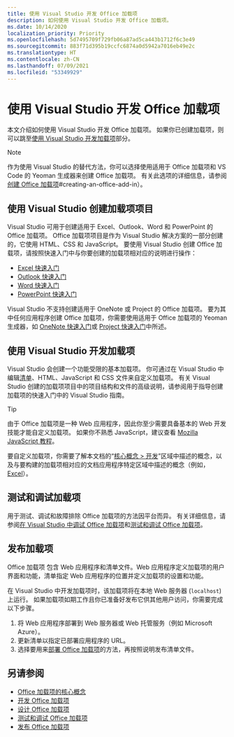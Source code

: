 ```yaml
---
title: 使用 Visual Studio 开发 Office 加载项
description: 如何使用 Visual Studio 开发 Office 加载项。
ms.date: 10/14/2020
localization_priority: Priority
ms.openlocfilehash: 5d7495709f729fb06a87ad5ca443b1712f6c3e49
ms.sourcegitcommit: 883f71d395b19ccfc6874a0d5942a7016eb49e2c
ms.translationtype: HT
ms.contentlocale: zh-CN
ms.lasthandoff: 07/09/2021
ms.locfileid: "53349929"
---
```

# <a name="develop-office-add-ins-with-visual-studio"></a>使用 Visual Studio 开发 Office 加载项

本文介绍如何使用 Visual Studio 开发 Office 加载项。 如果你已创建加载项，则可以跳至[使用 Visual Studio 开发加载项](#develop-the-add-in-using-visual-studio)部分。

> [!NOTE]
> 作为使用 Visual Studio 的替代方法，你可以选择使用适用于 Office 加载项和 VS Code 的 Yeoman 生成器来创建 Office 加载项。 有关此选项的详细信息，请参阅[创建 Office 加载项](../develop/develop-overview.md)#creating-an-office-add-in）。

## <a name="create-the-add-in-project-using-visual-studio"></a>使用 Visual Studio 创建加载项项目

Visual Studio 可用于创建适用于 Excel、Outlook、Word 和 PowerPoint 的 Office 加载项。 Office 加载项项目是作为 Visual Studio 解决方案的一部分创建的，它使用 HTML、CSS 和 JavaScript。 要使用 Visual Studio 创建 Office 加载项，请按照快速入门中与你要创建的加载项相对应的说明进行操作：

- [Excel 快速入门](../quickstarts/excel-quickstart-jquery.md?tabs=visualstudio)
- [Outlook 快速入门](../quickstarts/outlook-quickstart.md?tabs=visualstudio)
- [Word 快速入门](../quickstarts/word-quickstart.md?tabs=visualstudio)
- [PowerPoint 快速入门](../quickstarts/powerpoint-quickstart.md?tabs=visualstudio)

Visual Studio 不支持创建适用于 OneNote 或 Project 的 Office 加载项。 要为其中任何应用程序创建 Office 加载项，你需要使用适用于 Office 加载项的 Yeoman 生成器，如 [OneNote 快速入门](../quickstarts/onenote-quickstart.md)或 [Project 快速入门](../quickstarts/project-quickstart.md)中所述。

## <a name="develop-the-add-in-using-visual-studio"></a>使用 Visual Studio 开发加载项

Visual Studio 会创建一个功能受限的基本加载项。 你可通过在 Visual Studio 中编辑[清单](add-in-manifests.md)、HTML、JavaScript 和 CSS 文件来自定义加载项。 有关 Visual Studio 创建的加载项项目中的项目结构和文件的高级说明，请参阅用于指导创建加载项的快速入门中的 Visual Studio 指南。 

> [!TIP]
> 由于 Office 加载项是一种 Web 应用程序，因此你至少需要具备基本的 Web 开发技能才能自定义加载项。 如果你不熟悉 JavaScript，建议查看 [Mozilla JavaScript 教程](https://developer.mozilla.org/docs/Web/JavaScript/Guide/Introduction)。

要自定义加载项，你需要了解本文档的“[核心概念 > 开发](develop-overview.md)”区域中描述的概念，以及与要构建的加载项相对应的文档应用程序特定区域中描述的概念（例如，[Excel](../excel/index.yml)）。 

## <a name="test-and-debug-the-add-in"></a>测试和调试加载项

用于测试、调试和故障排除 Office 加载项的方法因平台而异。 有关详细信息，请参阅[在 Visual Studio 中调试 Office 加载项](debug-office-add-ins-in-visual-studio.md)和[测试和调试 Office 加载项](../testing/test-debug-office-add-ins.md)。

## <a name="publish-the-add-in"></a>发布加载项

Office 加载项 包含 Web 应用程序和清单文件。Web 应用程序定义加载项的用户界面和功能，清单指定 Web 应用程序的位置并定义加载项的设置和功能。

在 Visual Studio 中开发加载项时，该加载项将在本地 Web 服务器 (`localhost`) 上运行。 如果加载项如期工作且你已准备好发布它供其他用户访问，你需要完成以下步骤。

1. 将 Web 应用程序部署到 Web 服务器或 Web 托管服务（例如 Microsoft Azure）。
2. 更新清单以指定已部署应用程序的 URL。 
3. 选择要用来[部署 Office 加载项](../publish/publish.md)的方法，再按照说明发布清单文件。

## <a name="see-also"></a>另请参阅

- [Office 加载项的核心概念](../overview/core-concepts-office-add-ins.md)
- [开发 Office 加载项](../develop/develop-overview.md)
- [设计 Office 加载项](../design/add-in-design.md)
- [测试和调试 Office 加载项](../testing/test-debug-office-add-ins.md)
- [发布 Office 加载项](../publish/publish.md)
